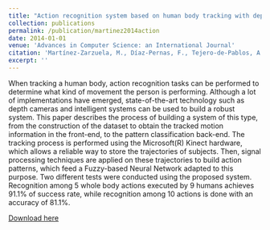 ```yaml
---
title: "Action recognition system based on human body tracking with depth images"
collection: publications
permalink: /publication/martinez2014action
date: 2014-01-01
venue: 'Advances in Computer Science: an International Journal'
citation: 'Martínez-Zarzuela, M., Díaz-Pernas, F., Tejero-de-Pablos, A., González-Ortega, D., & Antón-Rodríguez, M. (2014). Action recognition system based on human body tracking with depth images. Advances in Computer Science: an International Journal, 3(1), 115-123'
excerpt: ''
---
```

When tracking a human body, action recognition tasks can be performed to determine what kind of movement the person is performing. Although a lot of implementations have emerged, state-of-the-art technology such as depth cameras and intelligent systems can be used to build a robust system. This paper describes the process of building a system of this type, from the construction of the dataset to obtain the tracked motion information in the front-end, to the pattern classification back-end. The tracking process is performed using the Microsoft(R) Kinect hardware, which allows a reliable way to store the trajectories of subjects. Then, signal processing techniques are applied on these trajectories to build action patterns, which feed a Fuzzy-based Neural Network adapted to this purpose. Two different tests were conducted using the proposed system. Recognition among 5 whole body actions executed by 9 humans achieves 91.1% of success rate, while recognition among 10 actions is done with an accuracy of 81.1%.

[Download here](https://www.academia.edu/download/57567004/ACSIJ-2013-3-1-319.pdf)
